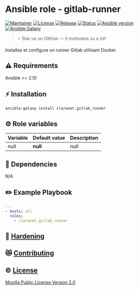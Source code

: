# Ansible role - gitlab-runner
[![Maintainer](https://img.shields.io/badge/maintained%20by-claranet-e00000?style=flat-square)](https://www.claranet.fr/)
[![License](https://img.shields.io/github/license/claranet/ansible-role-gitlab-runner?style=flat-square)](LICENSE)
[![Release](https://img.shields.io/github/v/release/claranet/ansible-role-gitlab-runner?style=flat-square)](https://github.com/claranet/ansible-role-gitlab-runner/releases)
[![Status](https://img.shields.io/github/workflow/status/claranet/ansible-role-gitlab-runner/Ansible%20Molecule?style=flat-square&label=tests)](https://github.com/claranet/ansible-role-gitlab-runner/actions?query=workflow%3A%22Ansible+Molecule%22)
[![Ansible version](https://img.shields.io/badge/ansible-%3E%3D2.10-black.svg?style=flat-square&logo=ansible)](https://github.com/ansible/ansible)
[![Ansible Galaxy](https://img.shields.io/badge/ansible-galaxy-black.svg?style=flat-square&logo=ansible)](https://galaxy.ansible.com/claranet/gitlab-runner)


> :star: Star us on GitHub — it motivates us a lot!

Installes et configure un runner Gitlab utilisant Docker.

## :warning: Requirements

Ansible >= 2.10

## :zap: Installation

```bash
ansible-galaxy install claranet.gitlab_runner
```

## :gear: Role variables

Variable | Default value | Description
---------|---------------|------------
null     | **null**      | null       

## :arrows_counterclockwise: Dependencies

N/A

## :pencil2: Example Playbook

```yaml
---
- hosts: all
  roles:
    - claranet.gitlab_runner
```

## :closed_lock_with_key: [Hardening](HARDENING.md)

## :heart_eyes_cat: [Contributing](CONTRIBUTING.md)

## :copyright: [License](LICENSE)

[Mozilla Public License Version 2.0](https://www.mozilla.org/en-US/MPL/2.0/)
